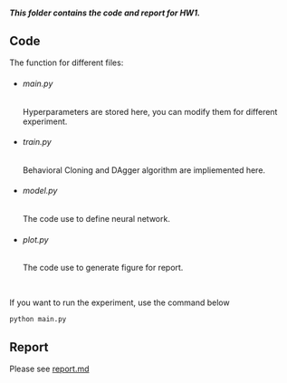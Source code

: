 ##### This folder contains the code and report for HW1.



## Code 

The function for different files:

- ###### main.py    

  Hyperparameters are stored here, you can modify them for different experiment.

- ###### train.py

  Behavioral Cloning and  DAgger algorithm are impliemented here.

- ###### model.py

  The code use to define neural network.

- ###### plot.py

  The code use to generate figure for report.

  ​



If you want to run the experiment, use the command below

```shell
python main.py
```



## Report

Please see [report.md](./report.md)